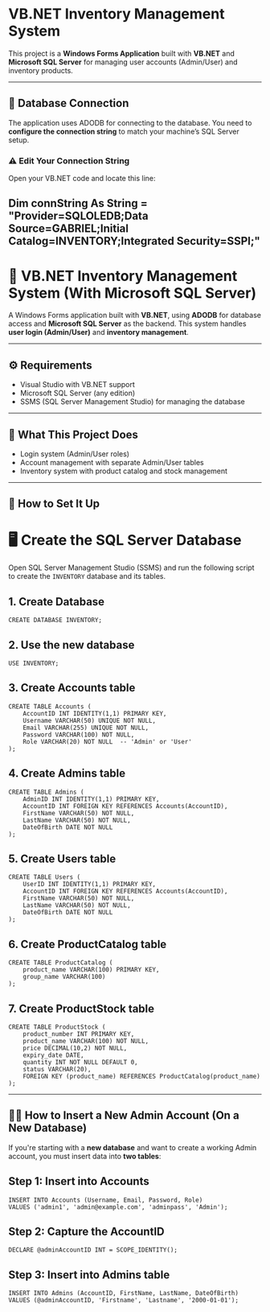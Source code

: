 # VB.NET Inventory Management System

This project is a **Windows Forms Application** built with **VB.NET** and **Microsoft SQL Server** for managing user accounts (Admin/User) and inventory products.

---

## 💾 Database Connection

The application uses ADODB for connecting to the database. You need to **configure the connection string** to match your machine’s SQL Server setup.

### ⚠️ Edit Your Connection String

Open your VB.NET code and locate this line:

Dim connString As String = "Provider=SQLOLEDB;Data Source=GABRIEL;Initial Catalog=INVENTORY;Integrated Security=SSPI;"
-------------------------------------------------------

# 🧾 VB.NET Inventory Management System (With Microsoft SQL Server)

A Windows Forms application built with **VB.NET**, using **ADODB** for database access and **Microsoft SQL Server** as the backend. This system handles **user login (Admin/User)** and **inventory management**.

---

## ⚙️ Requirements

- Visual Studio with VB.NET support
- Microsoft SQL Server (any edition)
- SSMS (SQL Server Management Studio) for managing the database

---

## 🧠 What This Project Does

- Login system (Admin/User roles)
- Account management with separate Admin/User tables
- Inventory system with product catalog and stock management

---

## 🚀 How to Set It Up

#  🖥️ Create the SQL Server Database

Open SQL Server Management Studio (SSMS) and run the following script to create the `INVENTORY` database and its tables.

## 1. Create Database
```
CREATE DATABASE INVENTORY;
```

## 2. Use the new database
```
USE INVENTORY;
```

## 3. Create Accounts table
```
CREATE TABLE Accounts (
    AccountID INT IDENTITY(1,1) PRIMARY KEY,
    Username VARCHAR(50) UNIQUE NOT NULL,
    Email VARCHAR(255) UNIQUE NOT NULL,
    Password VARCHAR(100) NOT NULL,
    Role VARCHAR(20) NOT NULL  -- 'Admin' or 'User'
);
```
## 4. Create Admins table
```
CREATE TABLE Admins (
    AdminID INT IDENTITY(1,1) PRIMARY KEY,
    AccountID INT FOREIGN KEY REFERENCES Accounts(AccountID),
    FirstName VARCHAR(50) NOT NULL,
    LastName VARCHAR(50) NOT NULL,
    DateOfBirth DATE NOT NULL
);
```
## 5. Create Users table
```
CREATE TABLE Users (
    UserID INT IDENTITY(1,1) PRIMARY KEY,
    AccountID INT FOREIGN KEY REFERENCES Accounts(AccountID),
    FirstName VARCHAR(50) NOT NULL,
    LastName VARCHAR(50) NOT NULL,
    DateOfBirth DATE NOT NULL
);
```
## 6. Create ProductCatalog table
```
CREATE TABLE ProductCatalog (
    product_name VARCHAR(100) PRIMARY KEY,
    group_name VARCHAR(100)
);
```
## 7. Create ProductStock table
```
CREATE TABLE ProductStock (
    product_number INT PRIMARY KEY,
    product_name VARCHAR(100) NOT NULL,
    price DECIMAL(10,2) NOT NULL,
    expiry_date DATE,
    quantity INT NOT NULL DEFAULT 0,
    status VARCHAR(20),
    FOREIGN KEY (product_name) REFERENCES ProductCatalog(product_name)
);
```
---
## 🧑‍💼 How to Insert a New Admin Account (On a New Database)

If you're starting with a **new database** and want to create a working Admin account, you must insert data into **two tables**:

## Step 1: Insert into Accounts
```
INSERT INTO Accounts (Username, Email, Password, Role)
VALUES ('admin1', 'admin@example.com', 'adminpass', 'Admin');
```
## Step 2: Capture the AccountID
```
DECLARE @adminAccountID INT = SCOPE_IDENTITY();
```
## Step 3: Insert into Admins table
```
INSERT INTO Admins (AccountID, FirstName, LastName, DateOfBirth)
VALUES (@adminAccountID, 'Firstname', 'Lastname', '2000-01-01');
```

